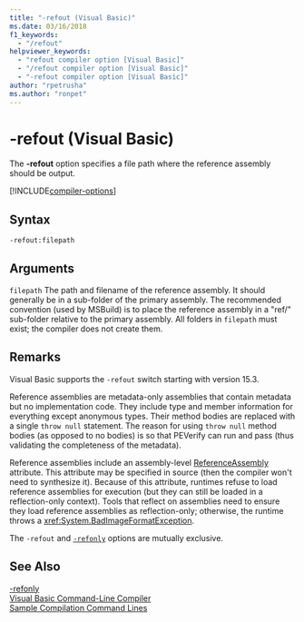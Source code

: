```yaml
---
title: "-refout (Visual Basic)"
ms.date: 03/16/2018
f1_keywords: 
  - "/refout"
helpviewer_keywords: 
  - "refout compiler option [Visual Basic]"
  - "/refout compiler option [Visual Basic]"
  - "-refout compiler option [Visual Basic]"
author: "rpetrusha"
ms.author: "ronpet"
---
```

# -refout (Visual Basic)

The **-refout** option specifies a file path where the reference assembly should be output.

[!INCLUDE[compiler-options](~/includes/compiler-options.md)]

## Syntax

```console
-refout:filepath
```

## Arguments

 `filepath`
The path and filename of the reference assembly. It should generally be in a sub-folder of the primary assembly. The recommended convention (used by MSBuild) is to place the reference assembly in a "ref/" sub-folder relative to the primary assembly. All folders in `filepath` must exist; the compiler does not create them. 

## Remarks

Visual Basic supports the `-refout` switch starting with version 15.3.

Reference assemblies are metadata-only assemblies that contain metadata but no implementation code. They include type and member information for everything except anonymous types. Their method bodies are replaced with a single `throw null` statement. The reason for using `throw null` method bodies (as opposed to no bodies) is so that PEVerify can run and pass (thus validating the completeness of the metadata).

Reference assemblies include an assembly-level [ReferenceAssembly](xref:System.Runtime.CompilerServices.ReferenceAssemblyAttribute) attribute. This attribute may be specified in source (then the compiler won't need to synthesize it). Because of this attribute, runtimes refuse to load reference assemblies for execution (but they can still be loaded in a reflection-only context). Tools that reflect on assemblies need to ensure they load reference assemblies as reflection-only; otherwise, the runtime throws a <xref:System.BadImageFormatException>.

The `-refout` and [`-refonly`](refonly-compiler-option.md) options are mutually exclusive.

## See Also
[-refonly](refonly-compiler-option.md)   
[Visual Basic Command-Line Compiler](index.md)  
[Sample Compilation Command Lines](sample-compilation-command-lines.md)  

